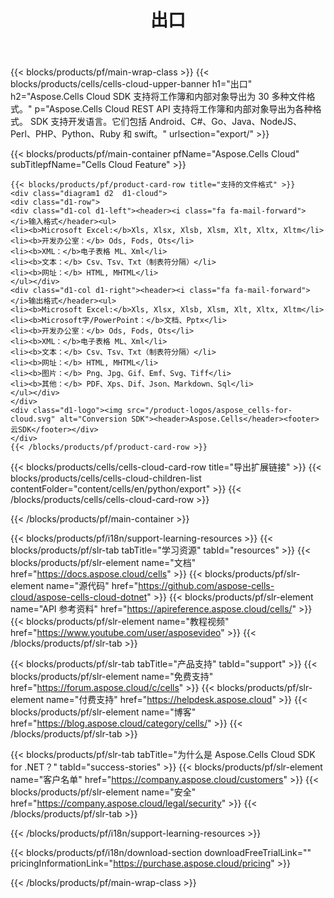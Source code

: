 ﻿---
title: 出口
description: Aspose.Cells Cloud REST API 支持将工作簿和内部对象导出为各种格式。 SDK 支持开发语言。它们包括 Android、C#、Go、Java、NodeJS、Perl、PHP、Python、Ruby 和 swift。
url: /zh/python/export/
---
{{< blocks/products/pf/main-wrap-class >}}
{{< blocks/products/cells/cells-cloud-upper-banner h1="出口" h2="Aspose.Cells Cloud SDK 支持将工作簿和内部对象导出为 30 多种文件格式。" p="Aspose.Cells Cloud REST API 支持将工作簿和内部对象导出为各种格式。 SDK 支持开发语言。它们包括 Android、C#、Go、Java、NodeJS、Perl、PHP、Python、Ruby 和 swift。" urlsection="export/" >}}

{{< blocks/products/pf/main-container pfName="Aspose.Cells Cloud" subTitlepfName="Cells Cloud Feature" >}}

	{{< blocks/products/pf/product-card-row title="支持的文件格式" >}}
	<div class="diagram1 d2  d1-cloud">
	<div class="d1-row">
	<div class="d1-col d1-left"><header><i class="fa fa-mail-forward"> </i>输入格式</header><ul>
	<li><b>Microsoft Excel:</b>Xls, Xlsx, Xlsb, Xlsm, Xlt, Xltx, Xltm</li>
	<li><b>开发办公室：</b> Ods, Fods, Ots</li>
	<li><b>XML：</b>电子表格 ML、Xml</li>
	<li><b>文本：</b> Csv、Tsv、Txt（制表符分隔）</li>
	<li><b>网址：</b> HTML, MHTML</li>
	</ul></div>
	<div class="d1-col d1-right"><header><i class="fa fa-mail-forward"> </i>输出格式</header><ul>
	<li><b>Microsoft Excel:</b>Xls, Xlsx, Xlsb, Xlsm, Xlt, Xltx, Xltm</li>
	<li><b>Microsoft字/PowerPoint：</b>文档、Pptx</li>
	<li><b>开发办公室：</b> Ods, Fods, Ots</li>
	<li><b>XML：</b>电子表格 ML、Xml</li>
	<li><b>文本：</b> Csv、Tsv、Txt（制表符分隔）</li>
	<li><b>网址：</b> HTML, MHTML</li>
	<li><b>图片：</b> Png、Jpg、Gif、Emf、Svg、Tiff</li>
	<li><b>其他：</b> PDF、Xps、Dif、Json、Markdown、Sql</li>
	</ul></div>
	</div>
	<div class="d1-logo"><img src="/product-logos/aspose_cells-for-cloud.svg" alt="Conversion SDK"><header>Aspose.Cells</header><footer>云SDK</footer></div>
	</div>
	{{< /blocks/products/pf/product-card-row >}}
{{< blocks/products/cells/cells-cloud-card-row title="导出扩展链接" >}}
{{< blocks/products/cells/cells-cloud-children-list contentFolder="content/cells/en/python/export" >}} 
{{< /blocks/products/cells/cells-cloud-card-row >}}


{{< /blocks/products/pf/main-container >}}

{{< blocks/products/pf/i18n/support-learning-resources >}}
{{< blocks/products/pf/slr-tab tabTitle="学习资源" tabId="resources" >}}
{{< blocks/products/pf/slr-element name="文档" href="https://docs.aspose.cloud/cells" >}}
{{< blocks/products/pf/slr-element name="源代码" href="https://github.com/aspose-cells-cloud/aspose-cells-cloud-dotnet" >}}
{{< blocks/products/pf/slr-element name="API 参考资料" href="https://apireference.aspose.cloud/cells/" >}}
{{< blocks/products/pf/slr-element name="教程视频" href="https://www.youtube.com/user/asposevideo" >}}
{{< /blocks/products/pf/slr-tab >}}

{{< blocks/products/pf/slr-tab tabTitle="产品支持" tabId="support" >}}
{{< blocks/products/pf/slr-element name="免费支持" href="https://forum.aspose.cloud/c/cells" >}}
{{< blocks/products/pf/slr-element name="付费支持" href="https://helpdesk.aspose.cloud" >}}
{{< blocks/products/pf/slr-element name="博客" href="https://blog.aspose.cloud/category/cells/" >}}
{{< /blocks/products/pf/slr-tab >}}

{{< blocks/products/pf/slr-tab tabTitle="为什么是 Aspose.Cells Cloud SDK for .NET？" tabId="success-stories" >}}
{{< blocks/products/pf/slr-element name="客户名单" href="https://company.aspose.cloud/customers" >}}
{{< blocks/products/pf/slr-element name="安全" href="https://company.aspose.cloud/legal/security" >}}
{{< /blocks/products/pf/slr-tab >}}

{{< /blocks/products/pf/i18n/support-learning-resources >}}

{{< blocks/products/pf/i18n/download-section downloadFreeTrialLink="" pricingInformationLink="https://purchase.aspose.cloud/pricing" >}}

{{< /blocks/products/pf/main-wrap-class >}}
